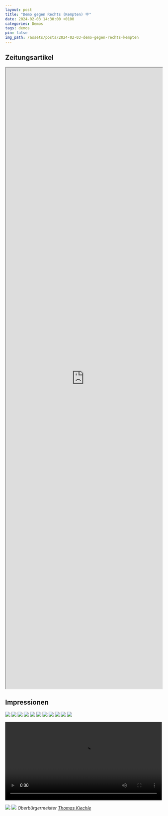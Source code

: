 ```yaml
---
layout: post
title: "Demo gegen Rechts (Kempten) 🪧"
date: 2024-02-03 14:30:00 +0100
categories: Demos
tags: demos
pin: false
img_path: /assets/posts/2024-02-03-demo-gegen-rechts-kempten
---
```


## Zeitungsartikel

<iframe src="https://www.br.de/nachrichten/bayern/schwaben-mehr-als-30-000-demonstranten-gegen-rechtsextremismus,U3JfCdV" style="width:100%; height: 50vh"></iframe>
<https://www.br.de/nachrichten/bayern/schwaben-mehr-als-30-000-demonstranten-gegen-rechtsextremismus,U3JfCdV>

## Impressionen
![](aa36f6a2-f22d-4689-9686-d83645-65b909f3efa58.jpeg)
![](20240203_143343_defaced.jpg)
![](20240203_143902_defaced.jpg)
![](20240203_145100_defaced.jpg)
![](20240203_145436_defaced.jpg)
![](20240203_145732.jpg)
![](20240203_150244_defaced.jpg)
![](20240203_150429_defaced.jpg)
![](20240203_150759_defaced.jpg)
![](20240203_151434_defaced.jpg)
![](20240203_152311_defaced.jpg)

<video width="100%"  controls>
  <source src="/assets/posts/2024-02-03-demo-gegen-rechts-kempten/20240203_154832.mp4" type="video/mp4">
Your browser does not support the video tag.
</video>

![](20240203_155055_defaced.jpg)
![](20240203_155241_defaced.jpg)
_Oberbürgermeister [Thomas Kiechle](https://www.kempten.de/leitung-der-stadtverwaltung-kempten-oberburgermeister-thomas-kiechle-1307.html)_
